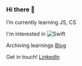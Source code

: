 ### Hi there 👋

I’m currently learning JS, CS 

I'm interested in <img alt="Swift" src="https://img.shields.io/badge/swift-%23FA7343.svg?style=for-the-badge&logo=swift&logoColor=white"/>

Archiving learnings [Blog](https://ireneworks.gitbook.io/saltberry/)

Get in touch! [LinkedIn](https://www.linkedin.com/in/ireneworks/)
